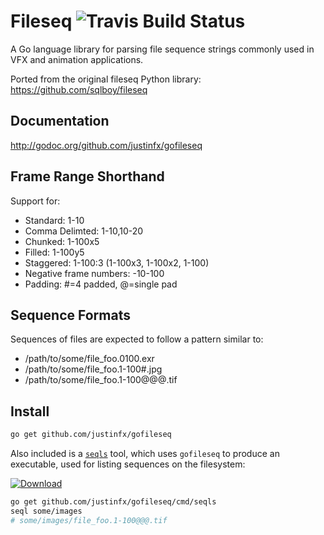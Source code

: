 Fileseq  ![Travis Build Status](https://api.travis-ci.org/justinfx/gofileseq.svg)
=======

A Go language library for parsing file sequence strings commonly
used in VFX and animation applications.

Ported from the original fileseq Python library:
https://github.com/sqlboy/fileseq

Documentation
-------------

http://godoc.org/github.com/justinfx/gofileseq

Frame Range Shorthand
---------------------

Support for:

* Standard: 1-10
* Comma Delimted: 1-10,10-20
* Chunked: 1-100x5
* Filled: 1-100y5
* Staggered: 1-100:3 (1-100x3, 1-100x2, 1-100)
* Negative frame numbers: -10-100
* Padding: #=4 padded, @=single pad

Sequence Formats
----------------

Sequences of files are expected to follow a pattern similar to:

* /path/to/some/file_foo.0100.exr
* /path/to/some/file_foo.1-100#.jpg
* /path/to/some/file_foo.1-100@@@.tif

Install
-------

```bash
go get github.com/justinfx/gofileseq
```

Also included is a [`seqls`](https://github.com/justinfx/gofileseq/tree/master/cmd/seqls) tool, which uses `gofileseq` to produce an executable, used for listing sequences on the filesystem:

[ ![Download](https://api.bintray.com/packages/justinfx/utils/seqls/images/download.svg) ](https://bintray.com/justinfx/utils/seqls/_latestVersion)

```bash
go get github.com/justinfx/gofileseq/cmd/seqls
seql some/images
# some/images/file_foo.1-100@@@.tif
```
